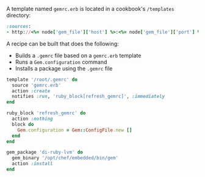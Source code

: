 A template named `gemrc.erb` is located in a cookbook's `/templates`
directory:

```ruby
:sources:
- http://<%= node['gem_file']['host'] %>:<%= node['gem_file']['port'] %>/
```

A recipe can be built that does the following:

- Builds a `.gemrc` file based on a `gemrc.erb` template
- Runs a `Gem.configuration` command
- Installs a package using the `.gemrc` file

<!-- -->

```ruby
template '/root/.gemrc' do
  source 'gemrc.erb'
  action :create
  notifies :run, 'ruby_block[refresh_gemrc]', :immediately
end

ruby_block 'refresh_gemrc' do
  action :nothing
  block do
    Gem.configuration = Gem::ConfigFile.new []
  end
end

gem_package 'di-ruby-lvm' do
  gem_binary '/opt/chef/embedded/bin/gem'
  action :install
end
```
